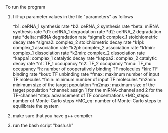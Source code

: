 To run the program

1. fill-up parameter values in the file "parameters" as follows


    *b1:            ceRNA_1 synthesis rate 
    *b2:            ceRNA_2 synthesis rate
    *beta:          miRNA synthesis rate
    *d1:            ceRNA_1 degradation rate
    *d2:            ceRNA_2 degradation rate
    *delta:         miRNA degradation rate
    *sigma1:		complex_1 stoichiometric decay rate
    *sigma2:		complex_2 stoichiometric  decay rate
    *k1pl:          complex_1 association rate
    *k2pl:          complex_2 association rate
    *k1min:         complex_1 dissociation rate 
    *k2min:         complex_2 dissociation rate 
    *kappa1:		complex_1 catalytic decay rate
    *kappa2:		complex_2 catalytic decay rate
    *n1:            TF_1 occupancy
    *n2:            TF_2 occupancy
    *nmu:           TF_mu occupancy 
    *h:             number of cooperatively binding TF molecules
    *kin:           TF binding rate	
    *kout:          TF unbinding rate
    *fmax:          maximum number of input TF molecules
    *fmin:          minimum number of input TF molecules
    *m2min:         minimum size of the target population
    *m2max:         maximum size of the target population
    *channel:       assign 1 for the miRNA-channel and 2 for the TF-channel
    *step:          advancement of TF concentrations 
    *MC_steps:      number of Monte-Carlo steps
    *MC_eq:         number of Monte-Carlo steps to equilibrate the system



2. make sure that you have g++ compiler


3. run the bash script "bash.sh"

